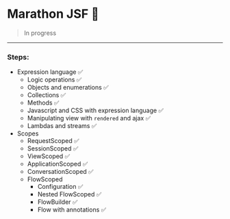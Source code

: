 # Marathon JSF 🚀

> In progress

---

### Steps:
- Expression language ✅
  - Logic operations ✅
  - Objects and enumerations ✅
  - Collections ✅
  - Methods ✅
  - Javascript and CSS with expression language ✅
  - Manipulating view with `rendered` and ajax ✅
  - Lambdas and streams ✅
- Scopes
  - RequestScoped ✅
  - SessionScoped ✅
  - ViewScoped ✅
  - ApplicationScoped ✅
  - ConversationScoped ✅
  - FlowScoped
    - Configuration ✅
    - Nested FlowScoped ✅
    - FlowBuilder ✅
    - Flow with annotations ✅